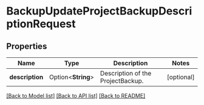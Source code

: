# BackupUpdateProjectBackupDescriptionRequest

## Properties

Name | Type | Description | Notes
------------ | ------------- | ------------- | -------------
**description** | Option<**String**> | Description of the ProjectBackup. | [optional]

[[Back to Model list]](../README.md#documentation-for-models) [[Back to API list]](../README.md#documentation-for-api-endpoints) [[Back to README]](../README.md)


